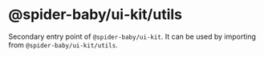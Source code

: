 # @spider-baby/ui-kit/utils

Secondary entry point of `@spider-baby/ui-kit`. It can be used by importing from `@spider-baby/ui-kit/utils`.
